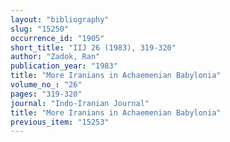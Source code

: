 ```yaml
---
layout: "bibliography"
slug: "15250"
occurrence_id: "1905"
short_title: "IIJ 26 (1983), 319-320"
author: "Zadok, Ran"
publication_year: "1983"
title: "More Iranians in Achaemenian Babylonia"
volume_no_: "26"
pages: "319-320"
journal: "Indo-Iranian Journal"
title: "More Iranians in Achaemenian Babylonia"
previous_item: "15253"
---
```

